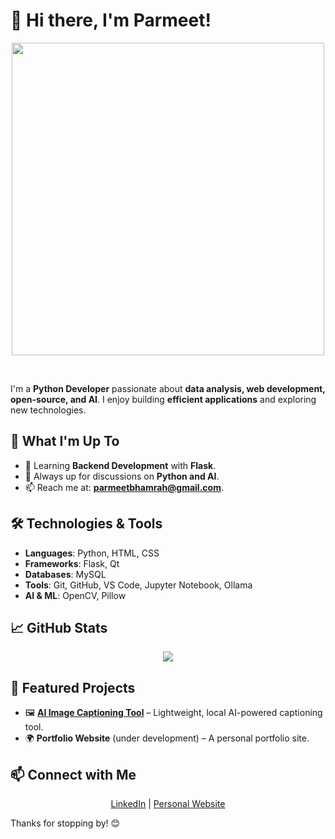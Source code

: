 # 👋 Hi there, I'm Parmeet!  

<p align="center">
    <img src="https://user-images.githubusercontent.com/74038190/225813708-98b745f2-7d22-48cf-9150-083f1b00d6c9.gif" width="500">
</p>  
<br>  

I'm a **Python Developer** passionate about **data analysis, web development, open-source, and AI**. I enjoy building **efficient applications** and exploring new technologies.  

## 🚀 What I'm Up To  

- 🌱 Learning **Backend Development** with **Flask**.  
- 💬 Always up for discussions on **Python and AI**.  
- 📫 Reach me at: **parmeetbhamrah@gmail.com**.  

## 🛠️ Technologies & Tools  

- **Languages**: Python, HTML, CSS  
- **Frameworks**: Flask, Qt  
- **Databases**: MySQL  
- **Tools**: Git, GitHub, VS Code, Jupyter Notebook, Ollama  
- **AI & ML**: OpenCV, Pillow  

## 📈 GitHub Stats  

<p align="center">
    <img src="https://github-readme-stats.vercel.app/api?username=ParmeetBhamrah&show_icons=true&theme=radical">
</p>  

## 🌟 Featured Projects  

- 🖼️ **[AI Image Captioning Tool](https://github.com/your-ai-captioning-repo)** – Lightweight, local AI-powered captioning tool.  
- 🌍 **Portfolio Website** (under development) – A personal portfolio site.  

## 📫 Connect with Me  

<p align="center">
    <a href="https://www.linkedin.com/in/parmeetsinghbhamrah/">LinkedIn</a> |
    <a href="#">Personal Website</a>  
</p>  

Thanks for stopping by! 😊  

